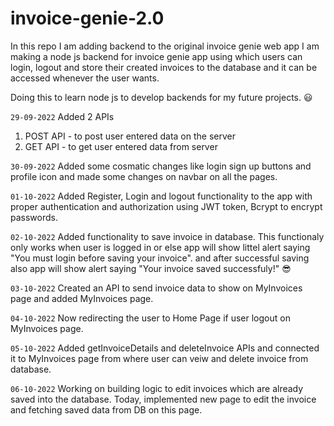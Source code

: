 # invoice-genie-2.0
In this repo I am adding backend to the original invoice genie web app
I am making a node js backend for invoice genie app using which users can login, logout and store their created invoices to the database and it can be accessed whenever the user wants.

Doing this to learn node js to develop backends for my future projects. :smiley:

`29-09-2022` Added 2 APIs
1) POST API - to post user entered data on the server
2) GET API - to get user entered data from server

`30-09-2022` Added some cosmatic changes like login sign up buttons and profile icon and made some changes on navbar on all the pages.

`01-10-2022` Added Register, Login and logout functionality to the app with proper authentication and authorization using JWT token, Bcrypt to encrypt passwords.

`02-10-2022` Added functionality to save invoice in database. This functionaly only works when user is logged in or else app will show littel alert saying "You must login before saving your invoice". and after successful saving also app will show alert saying "Your invoice saved successfuly!" :sunglasses:

`03-10-2022` Created an API to send invoice data to show on MyInvoices page and added MyInvoices page.

`04-10-2022` Now redirecting the user to Home Page if user logout on MyInvoices page.

`05-10-2022` Added getInvoiceDetails and deleteInvoice APIs and connected it to MyInvoices page from where user can veiw and delete invoice from database.

`06-10-2022` Working on building logic to edit invoices which are already saved into the database. Today, implemented new page to edit the invoice and fetching saved data from DB on this page.
